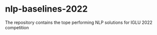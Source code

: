 # nlp-baselines-2022
The repository contains the tope performing NLP solutions for IGLU 2022 competition
